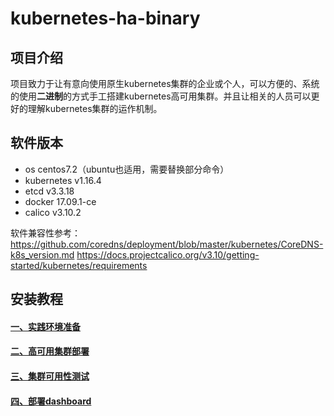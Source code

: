 # kubernetes-ha-binary

## 项目介绍
项目致力于让有意向使用原生kubernetes集群的企业或个人，可以方便的、系统的使用**二进制**的方式手工搭建kubernetes高可用集群。并且让相关的人员可以更好的理解kubernetes集群的运作机制。

## 软件版本
- os centos7.2（ubuntu也适用，需要替换部分命令）
- kubernetes v1.16.4
- etcd v3.3.18
- docker 17.09.1-ce
- calico v3.10.2

软件兼容性参考：
https://github.com/coredns/deployment/blob/master/kubernetes/CoreDNS-k8s_version.md
https://docs.projectcalico.org/v3.10/getting-started/kubernetes/requirements

## 安装教程
#### [一、实践环境准备][1]
#### [二、高可用集群部署][2]
#### [三、集群可用性测试][3]
#### [四、部署dashboard][4]

[1]:https://gitee.com/fandd/kubernetes-ha-binary/blob/master/docs/1-prepare.md
[2]:https://gitee.com/fandd/kubernetes-ha-binary/blob/master/docs/2-ha-deploy.md
[3]:https://gitee.com/fandd/kubernetes-ha-binary/blob/master/docs/3-test.md
[4]:https://gitee.com/fandd/kubernetes-ha-binary/blob/master/docs/4-dashboard.md
